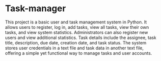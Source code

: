 # Task-manager
This project is a basic user and task management system in Python. It allows users to register, log in, add tasks, view all tasks, view their own tasks, and view system statistics. Administrators can also register new users and view additional statistics. Task details include the assignee, task title, description, due date, creation date, and task status. The system stores user credentials in a text file and task data in another text file, offering a simple yet functional way to manage tasks and user accounts.
